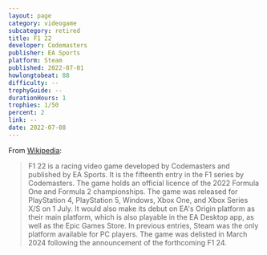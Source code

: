 ```yaml
---
layout: page
category: videogame
subcategory: retired
title: F1 22
developer: Codemasters
publisher: EA Sports
platform: Steam
published: 2022-07-01
howlongtobeat: 88
difficulty: --
trophyGuide: --
durationHours: 1
trophies: 1/50
percent: 2
link: --
date: 2022-07-08
---
```


From [Wikipedia](https://en.wikipedia.org/wiki/F1_22):

> F1 22 is a racing video game developed by Codemasters and published by EA Sports. It is the fifteenth entry in the F1 series by Codemasters. The game holds an official licence of the 2022 Formula One and Formula 2 championships. The game was released for PlayStation 4, PlayStation 5, Windows, Xbox One, and Xbox Series X/S on 1 July. It would also make its debut on EA's Origin platform as their main platform, which is also playable in the EA Desktop app, as well as the Epic Games Store. In previous entries, Steam was the only platform available for PC players. The game was delisted in March 2024 following the announcement of the forthcoming F1 24.
